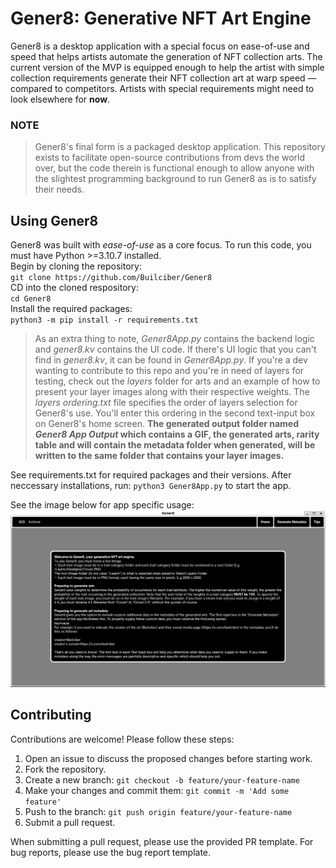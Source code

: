 # Gener8: Generative NFT Art Engine

Gener8 is a desktop application with a special focus on ease-of-use and speed that helps artists automate the generation of NFT collection arts. The current version of the MVP is equipped enough to help the artist with simple collection requirements generate their NFT collection art at warp speed — compared to competitors. Artists with special requirements might need to look elsewhere for **now**.

### NOTE
> Gener8's final form is a packaged desktop application. This repository exists to facilitate open-source contributions from devs the world over, but the code therein is functional enough to allow anyone with the slightest programming background to run Gener8 as is to satisfy their needs.

## Using Gener8
Gener8 was built with *ease-of-use* as a core focus. To run this code, you must have Python >=3.10.7 installed.  
Begin by cloning the repository:  
`git clone https://github.com/Builciber/Gener8`  
CD into the cloned respository:  
`cd Gener8`  
Install the required packages:  
`python3 -m pip install -r requirements.txt`  

> As an extra thing to note, *Gener8App.py* contains the backend logic and *gener8.kv* contains the UI code. If there's UI logic that you can't find in *gener8.kv*, it can be found in *Gener8App.py*. If you're a dev wanting to contribute to this repo and you're in need of layers for testing, check out the *layers* folder for arts and an example of how to present your layer images along with their respective weights. The *layers ordering.txt* file specifies the order of layers selection for Gener8's use. You'll enter this ordering in the second text-input box on Gener8's home screen. **The generated output folder named *Gener8 App Output* which contains a GIF, the generated arts, rarity table and will contain the metadata folder when generated, will be written to the same folder that contains your layer images.**

See requirements.txt for required packages and their versions. After neccessary installations, run:
`python3 Gener8App.py` to start the app.

See the image below for app specific usage:  
![tips section of Gener8](tips_image.png)

## Contributing
Contributions are welcome! Please follow these steps:

1. Open an issue to discuss the proposed changes before starting work.
2. Fork the repository.
3. Create a new branch: `git checkout -b feature/your-feature-name`
4. Make your changes and commit them: `git commit -m 'Add some feature'`
5. Push to the branch: `git push origin feature/your-feature-name`
6. Submit a pull request.

When submitting a pull request, please use the provided PR template. For bug reports, please use the bug report template.